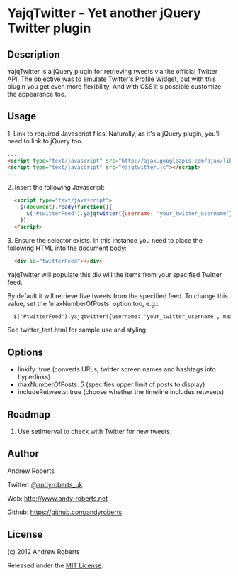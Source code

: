# YajqTwitter - Yet another jQuery Twitter plugin

## Description

YajqTwitter is a jQuery plugin for retrieving tweets via the official Twitter API.
The objective was to emulate Twitter's Profile Widget, but with this plugin you
get even more flexibility. And with CSS it's possible customize the appearance too.

## Usage

1\. Link to required Javascript files. Naturally, as it's a jQuery plugin, you'll need to link to jQuery too.

```html
...
<script type="text/javascript" src="http://ajax.googleapis.com/ajax/libs/jquery/1.6.1/jquery.min.js"></script>
<script type="text/javascript" src="yajqtwitter.js"></script>
...
```

2\. Insert the following Javascript: 

```html
  <script type="text/javascript">
    $(document).ready(function(){
      $('#twitterFeed').yajqtwitter({username: 'your_twitter_username'});
    });
  </script>
```

3\. Ensure the selector exists. In this instance you need to place the following HTML into the document body:

```html
  <div id="twitterFeed"></div>
```

YajqTwitter will populate this div will the items from your specified Twitter feed.

By default it will retrieve five tweets from the specified feed. To change this value, set the 'maxNumberOfPosts' option too, e.g.:

```html
  $('#twitterFeed').yajqtwitter({username: 'your_twitter_username', maxNumberOfPosts: 10});
```

See twitter_test.html for sample use and styling.

## Options

* linkify: true (converts URLs, twitter screen names and hashtags into hyperlinks)
* maxNumberOfPosts: 5 (specifies upper limit of posts to display)
* includeRetweets: true (choose whether the timeline includes retweets)

## Roadmap

1. Use setInterval to check with Twitter for new tweets.

## Author

Andrew Roberts

Twitter: [@andyroberts_uk](http://twitter.com/andyroberts_uk)

Web: http://www.andy-roberts.net

Github: https://github.com/andyroberts

## License

(c) 2012 Andrew Roberts

Released under the [MIT License](http://www.opensource.org/licenses/mit-license.php). 

